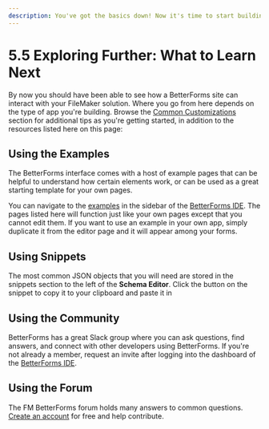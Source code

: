 ```yaml
---
description: You've got the basics down! Now it's time to start building out your app
---
```


# 5.5 Exploring Further: What to Learn Next

By now you should have been able to see how a BetterForms site can interact with your FileMaker solution. Where you go from here depends on the type of app you're building. Browse the [Common Customizations](broken-reference) section for additional tips as you're getting started, in addition to the resources listed here on this page:

## Using the Examples

The BetterForms interface comes with a host of example pages that can be helpful to understand how certain elements work, or can be used as a great starting template for your own pages.

You can navigate to the [examples](https://app.fmbetterforms.com/#/examples) in the sidebar of the [BetterForms IDE](https://app.fmbetterforms.com/#/examples). The pages listed here will function just like your own pages except that you cannot edit them. If you want to use an example in your own app, simply duplicate it from the editor page and it will appear among your forms.

## Using Snippets

The most common JSON objects that you will need are stored in the snippets section to the left of the **Schema Editor**. Click the button on the snippet to copy it to your clipboard and paste it in

## Using the Community

BetterForms has a great Slack group where you can ask questions, find answers, and connect with other developers using BetterForms. If you're not already a member, request an invite after logging into the dashboard of the [BetterForms IDE](https://app.fmbetterforms.com/#/).

## Using the Forum

The FM BetterForms forum holds many answers to common questions. [Create an account](https://forum.fmbetterforms.com/) for free and help contribute.
